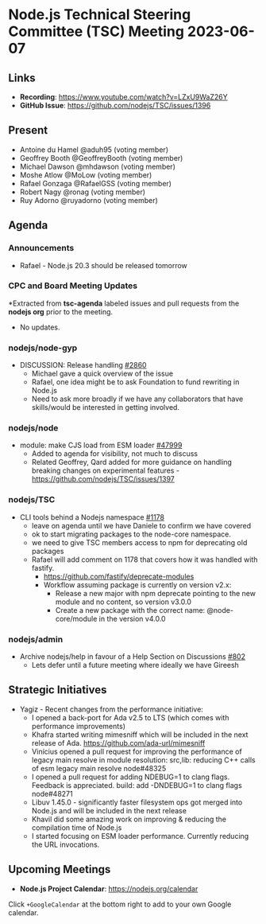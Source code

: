 # Node.js Technical Steering Committee (TSC) Meeting 2023-06-07

## Links

* **Recording**:  <https://www.youtube.com/watch?v=LZxU9WaZ26Y>
* **GitHub Issue**: <https://github.com/nodejs/TSC/issues/1396>

## Present

* Antoine du Hamel @aduh95 (voting member)
* Geoffrey Booth @GeoffreyBooth (voting member)
* Michael Dawson @mhdawson (voting member)
* Moshe Atlow @MoLow (voting member)
* Rafael Gonzaga @RafaelGSS (voting member)
* Robert Nagy @ronag (voting member)
* Ruy Adorno @ruyadorno (voting member)

## Agenda

### Announcements

* Rafael - Node.js 20.3 should be released tomorrow

### CPC and Board Meeting Updates

*Extracted from **tsc-agenda** labeled issues and pull requests from the **nodejs org** prior to the meeting.

* No updates.

### nodejs/node-gyp

* DISCUSSION: Release handling [#2860](https://github.com/nodejs/node-gyp/issues/2860)
  * Michael gave a quick overview of the issue
  * Rafael, one idea might be to ask Foundation to fund rewriting in Node.js
  * Need to ask more broadly if we have any collaborators that have skills/would be interested in getting involved.

### nodejs/node

* module: make CJS load from ESM loader [#47999](https://github.com/nodejs/node/pull/47999)
  * Added to agenda for visibility, not much to discuss
  * Related Geoffrey, Qard added for more guidance on handling breaking changes on experimental features - <https://github.com/nodejs/TSC/issues/1397>

### nodejs/TSC

* CLI tools behind a Nodejs namespace [#1178](https://github.com/nodejs/TSC/issues/1178)
  * leave on agenda until we have Daniele to confirm we have covered
  * ok to start migrating packages to the node-core namespace.
  * we need to give TSC members access to npm for deprecating old packages
  * Rafael will add comment on 1178 that covers how it was handled with fastify.
    * <https://github.com/fastify/deprecate-modules>
    * Workflow assuming package is currently on version v2.x:
      * Release a new major with npm deprecate pointing to the new module and no content, so version v3.0.0
      * Create a new package with the correct name: @node-core/module in the version v4.0.0

### nodejs/admin

* Archive nodejs/help in favour of a Help Section on Discussions [#802](https://github.com/nodejs/admin/issues/802)
  * Lets defer until a future meeting where ideally we have Gireesh

## Strategic Initiatives

* Yagiz - Recent changes from the performance initiative:
  * I opened a back-port for Ada v2.5 to LTS (which comes with performance improvements)
  * Khafra started writing mimesniff which will be included in the next release of Ada. <https://github.com/ada-url/mimesniff>
  * Vinícius opened a pull request for improving the performance of legacy main resolve in module resolution: src,lib: reducing C++ calls of esm legacy main resolve node#48325
  * I opened a pull request for adding NDEBUG=1 to clang flags. Feedback is appreciated. build: add -DNDEBUG=1 to clang flags node#48271
  * Libuv 1.45.0 - significantly faster filesystem ops got merged into Node.js and will be included in the next release
  * Khavil did some amazing work on improving & reducing the compilation time of Node.js
  * I started focusing on ESM loader performance. Currently reducing the URL invocations.

## Upcoming Meetings

* **Node.js Project Calendar**: <https://nodejs.org/calendar>

Click `+GoogleCalendar` at the bottom right to add to your own Google calendar.
